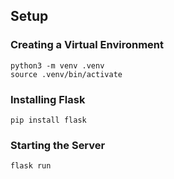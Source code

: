 ## Setup
### Creating a Virtual Environment
```
python3 -m venv .venv
source .venv/bin/activate
```

### Installing Flask
```
pip install flask
```

### Starting the Server
```
flask run
```